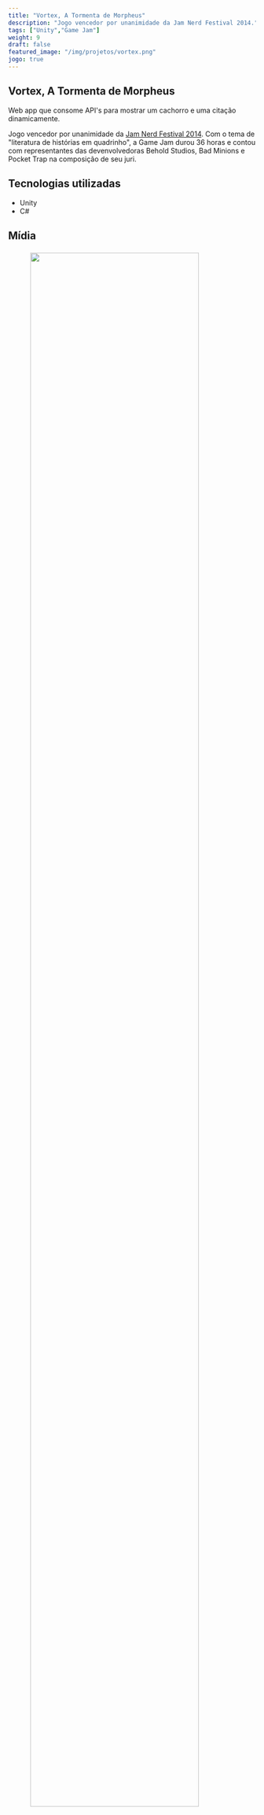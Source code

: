 ```yaml
---
title: "Vortex, A Tormenta de Morpheus"
description: "Jogo vencedor por unanimidade da Jam Nerd Festival 2014."
tags: ["Unity","Game Jam"]
weight: 9
draft: false
featured_image: "/img/projetos/vortex.png"
jogo: true
---
```


## Vortex, A Tormenta de Morpheus

Web app que consome API's para mostrar um cachorro e uma citação dinamicamente.

Jogo vencedor por unanimidade da [Jam Nerd Festival 2014](https://www.tecmundo.com.br/esports/103313-jam-nerd-festival-comeca-fim-semana-brasilia.htm). Com o tema de "literatura de histórias em quadrinho", a Game Jam durou 36 horas e contou com representantes das devenvolvedoras Behold Studios, Bad Minions e Pocket Trap na composição de seu juri. 


## Tecnologias utilizadas

* Unity
* C#

## Mídia

<figure>
  <img src="/img/projetos/vortex.png" class="img-responsive center-block" style="width: 90%;padding: 5px;" />
</figure>